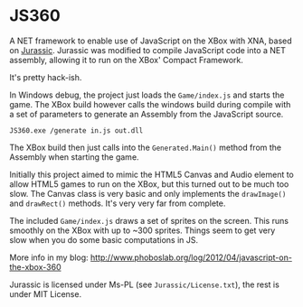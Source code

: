 JS360
==========

A NET framework to enable use of JavaScript on the XBox with XNA, based on [Jurassic](http://jurassic.codeplex.com/). Jurassic was modified to compile JavaScript code into a NET assembly, allowing it to run on the XBox' Compact Framework.

It's pretty hack-ish.

In Windows debug, the project just loads the `Game/index.js` and starts the game. The XBox build however calls the windows build during compile with a set of parameters to generate an Assembly from the JavaScript source.

	JS360.exe /generate in.js out.dll
	
The XBox build then just calls into the `Generated.Main()` method from the Assembly when starting the game.

Initially this project aimed to mimic the HTML5 Canvas and Audio element to allow HTML5 games to run on the XBox, but this turned out to be much too slow. The Canvas class is very basic and only implements the `drawImage()` and `drawRect()` methods. It's very very far from complete.

The included `Game/index.js` draws a set of sprites on the screen. This runs smoothly on the XBox with up to ~300 sprites. Things seem to get very slow when you do some basic computations in JS.

More info in my blog:
http://www.phoboslab.org/log/2012/04/javascript-on-the-xbox-360

Jurassic is licensed under Ms-PL (see `Jurassic/License.txt`), the rest is under MIT License.
